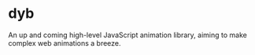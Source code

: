 # dyb
An up and coming high-level JavaScript animation library, aiming to make complex web animations a breeze.
